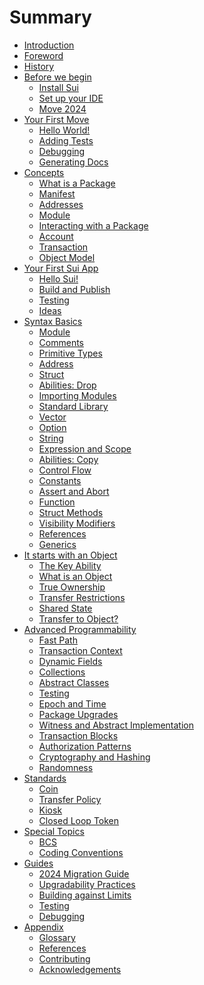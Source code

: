 # Summary

<!--

    Things that we don't have:
        - VM and bytecode
        - why Move is safe
        - double spending and compiler checks
        - borrow checker
        - papers and research behind Move and Sui

        - use capability and not address
        - ownership

    Thoughts:
        - someone will jump, some sections will be skipped, some will be read in a different order;

    Audiences:
        - people who don't know anything about Move
        - people who know Move but don't know Sui
        - people who know Sui but don't know Move
        - people who tried Move and Sui and need more


 -->

- [Introduction](introduction.md)
- [Foreword](foreword.md)
- [History](history.md)
- [Before we begin](before-we-begin/README.md)
    - [Install Sui](before-we-begin/install-sui.md)
    - [Set up your IDE](before-we-begin/ide-support.md)
    - [Move 2024](before-we-begin/move-2024.md)
- [Your First Move](your-first-move/README.md)
    - [Hello World!](your-first-move/hello-world.md)
    - [Adding Tests](your-first-move/adding-tests.md)
    - [Debugging](your-first-move/debugging.md)
    - [Generating Docs](your-first-move/generating-docs.md)
- [Concepts](./concepts/README.md)
    - [What is a Package](./concepts/packages.md)
    - [Manifest](./concepts/manifest.md)
    - [Addresses](./concepts/address.md)
    - [Module](./concepts/modules.md)
    - [Interacting with a Package](./concepts/user-interaction.md)
    - [Account](./concepts/what-is-an-account.md)
    - [Transaction](./concepts/what-is-a-transaction.md)
    - [Object Model](./concepts/object-model.md)
- [Your First Sui App](./hello-sui/README.md)
    - [Hello Sui!](./hello-sui/hello-world.md)
    - [Build and Publish](./hello-sui/build-and-publish.md)
    - [Testing](./hello-sui/testing.md)
    - [Ideas]()
- [Syntax Basics](./basic-syntax/README.md)
    - [Module](./basic-syntax/module.md)
    - [Comments](./basic-syntax/comments.md)
    - [Primitive Types](./basic-syntax/primitive-types.md)
    - [Address](./basic-syntax/address.md)
    - [Struct](./basic-syntax/struct.md)
    - [Abilities: Drop](./basic-syntax/drop-ability.md)
    - [Importing Modules](./basic-syntax/importing-modules.md)
    - [Standard Library](./basic-syntax/standard-library.md)
    - [Vector](./basic-syntax/vector.md)
    - [Option](./basic-syntax/option.md) <!-- Option requires vector -->
    - [String](./basic-syntax/string.md) <!-- String requires vector and option for try_* -->
    - [Expression and Scope](./basic-syntax/expression-and-scope.md)
    - [Abilities: Copy](./basic-syntax/copy-ability.md)
    - [Control Flow](./basic-syntax/control-flow.md)
    - [Constants](./basic-syntax/constants.md)
    - [Assert and Abort](./basic-syntax/assert-and-abort.md)
    - [Function](./basic-syntax/function.md)
    - [Struct Methods](./basic-syntax/struct-methods.md)
    - [Visibility Modifiers](./basic-syntax/visibility.md)
    - [References](./basic-syntax/borrow-checker.md)
    - [Generics](./basic-syntax/generics.md)
- [It starts with an Object](./object/README.md)
    - [The Key Ability](./object/key-ability.md)
    - [What is an Object](./object/what-is-an-object.md)
    - [True Ownership](./object/true-ownership.md)
    - [Transfer Restrictions](./object/transfer-restrictions.md)
    - [Shared State](./object/shared-state.md)
    - [Transfer to Object?](./object/transfer-to-object.md)
- [Advanced Programmability](./programmability/README.md)
    - [Fast Path](./programmability/fast-path.md)
    - [Transaction Context](./programmability/transaction-context.md)
    - [Dynamic Fields](./programmability/dynamic-fields.md)
    - [Collections](./programmability/collections.md)
    - [Abstract Classes](./programmability/abstract-class.md)
    - [Testing](./programmability/testing.md)
    - [Epoch and Time](./programmability/epoch-and-time.md)
    - [Package Upgrades](./programmability/package-upgrades.md)
    - [Witness and Abstract Implementation](./programmability/witness-and-abstract-implementation.md)
    - [Transaction Blocks](./programmability/transaction-blocks.md)
    - [Authorization Patterns](./programmability/authorization-patterns.md)
    - [Cryptography and Hashing](./programmability/cryptography-and-hashing.md)
    - [Randomness](./programmability/randomness.md)
- [Standards]()
    - [Coin]()
    - [Transfer Policy]()
    - [Kiosk]()
    - [Closed Loop Token]()
- [Special Topics]()
    - [BCS]()
    - [Coding Conventions]()
- [Guides]()
    - [2024 Migration Guide](./guides/2024-migration-guide.md)
    - [Upgradability Practices](./guides/upgradeability-practices.md)
    - [Building against Limits](./guides/building-against-limits.md)
    - [Testing](./guides/testing.md)
    - [Debugging](./guides/debugging.md)
- [Appendix]()
    - [Glossary](./appendix/glossary.md)
    - [References]() <!-- (./appendix/references.md) -->
    - [Contributing]() <!-- (./appendix/contributing.md) -->
    - [Acknowledgements]() <!-- (./appendix/acknowledgements.md) -->




<!-- - [Syntax Basics](basic-syntax/README.md)
    - [Module](modules.md)
    - [Comments](comments.md)
    - [Address](address.md)
    - [Primitive Types](primitive-types.md)
    - [Expression and Scope](expression-and-scope.md)
    - [Control Flow]()
        - [If](if.md)
        - [Loop](loop.md)
        - [While](while.md)
    - [Constants](constants.md)
    - [Error Handling]()
    - [Function](function.md)
    - [Imports](imports.md)
    - [Struct](struct.md)
    - [Standard Library]()
        - [Vector](managing-collections-with-vectors.md)
        - [Option](option.md)
        - [String](string.md)
- [It starts with an Object]()
    - [What is an Object]()
    - [True Ownership]()
    - [Transfer Restrictions]()
    - [Shared State]()
        - [Freezing an Object]()
        - [Mutable Shared State]()
    - [Transfer to Object?]()
    - [Dynamic Fields]()
- [Know the Context]()
    - [Epochs]()
    - [Sender]()
- [Patterns]()
    - [Getters and Setters]()
    - [Capability]()
    - [Witness]()
    - [Abstract Class]()
    - [Hot Potato]()
    - [Request + Policy]()
- [Sui Framework]()
    - [TxContext]()
    - [String]()
    - [Url]()
    - [Choose a Collection type]()
    - [VecSet]()
    - [VecMap]()
    - [vector]()
    - [Dynamic Fields]()
    - [Table]()
    - [Linked Table]()
    - [Testing]()
    - [Test Scenario]()
    - [Transfer]()
    - [Cryptography]()
    - [Hashes](hashes.md)
    - [Clock](clock.md)
    - [Randomness]()
    - [Freeze Object]()
    - [TypeName and Reflection]()
    - [ID and UID]()
    - [Public Transfer Functions]()
    - [Share Object]()
    - [Key Ability and UID]()
    - [Balance]()
    - [Coin]()
    - [Token]()
    - [Capability]()
    - [Error Constants]()
